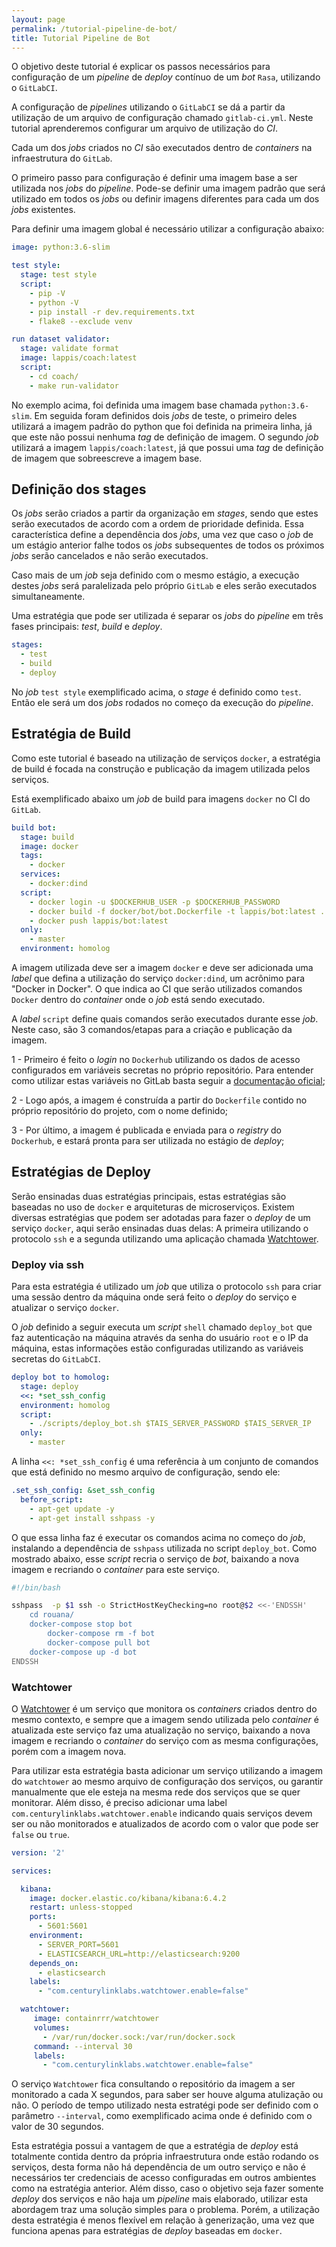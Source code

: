 ```yaml
---
layout: page
permalink: /tutorial-pipeline-de-bot/
title: Tutorial Pipeline de Bot
---
```


O objetivo deste tutorial é explicar os passos necessários para configuração de um *pipeline* de *deploy* contínuo de um *bot* `Rasa`, utilizando o `GitLabCI`.

A configuração de *pipelines* utilizando o `GitLabCI` se dá a partir da utilização de um arquivo de configuração chamado `gitlab-ci.yml`. Neste tutorial aprenderemos  configurar um arquivo de utilização do *CI*.

Cada um dos *jobs* criados no *CI* são executados dentro de *containers* na infraestrutura do `GitLab`.

O primeiro passo para configuração é definir uma imagem base a ser utilizada nos *jobs* do *pipeline*. Pode-se definir uma imagem padrão que será utilizado em todos os *jobs* ou definir imagens diferentes para cada um dos *jobs* existentes.

Para definir uma imagem global é necessário utilizar a configuração abaixo:

```yml
image: python:3.6-slim

test style:
  stage: test style
  script:
    - pip -V
    - python -V
    - pip install -r dev.requirements.txt
    - flake8 --exclude venv

run dataset validator:
  stage: validate format
  image: lappis/coach:latest
  script:
    - cd coach/
    - make run-validator
```

No exemplo acima, foi definida uma imagem base chamada `python:3.6-slim`. Em seguida foram definidos dois *jobs* de teste, o primeiro deles utilizará a imagem padrão do python que foi definida na primeira linha, já que este não possui nenhuma *tag* de definição de imagem. O segundo *job* utilizará a imagem `lappis/coach:latest`, já que possui uma *tag* de definição de imagem que sobreescreve a imagem base.

## Definição dos stages

Os *jobs* serão criados a partir da organização em *stages*, sendo que estes serão executados de acordo com a ordem de prioridade definida. Essa característica define a dependência dos *jobs*, uma vez que caso o *job* de um estágio anterior falhe todos os *jobs* subsequentes de todos os próximos *jobs* serão cancelados e não serão executados.

Caso mais de um *job* seja definido com o mesmo estágio, a execução destes *jobs* será paralelizada pelo próprio `GitLab` e eles serão executados simultaneamente.

Uma estratégia que pode ser utilizada é separar os *jobs* do *pipeline* em três fases principais: *test*, *build* e *deploy*.

```yml
stages:
  - test
  - build
  - deploy
```

No *job* `test style` exemplificado acima, o *stage* é definido como `test`. Então ele será um dos *jobs* rodados no começo da execução do *pipeline*.

## Estratégia de Build

Como este tutorial é baseado na utilização de serviços `docker`, a estratégia de build é focada na construção e publicação da imagem utilizada pelos serviços.

Está exemplificado abaixo um *job* de build para imagens `docker` no CI do `GitLab`.

```yml
build bot:
  stage: build
  image: docker
  tags:
    - docker
  services:
    - docker:dind
  script:
    - docker login -u $DOCKERHUB_USER -p $DOCKERHUB_PASSWORD
    - docker build -f docker/bot/bot.Dockerfile -t lappis/bot:latest .
    - docker push lappis/bot:latest
  only:
    - master
  environment: homolog
```

A imagem utilizada deve ser a imagem `docker` e deve ser adicionada uma *label* que defina a utilização do serviço `docker:dind`, um acrônimo para "Docker in Docker". O que indica ao CI que serão utilizados comandos `Docker` dentro do *container* onde o *job* está sendo executado.

A *label* `script` define quais comandos serão executados durante esse *job*. Neste caso, são 3 comandos/etapas para a criação e publicação da imagem.

1 - Primeiro é feito o *login* no `Dockerhub` utilizando os dados de acesso configurados em variáveis secretas no próprio repositório. Para entender como utilizar estas variáveis no GitLab basta seguir a [documentação oficial](https://docs.gitlab.com/ee/ci/variables/);

2 - Logo após, a imagem é construída a partir do `Dockerfile` contido no próprio repositório do projeto, com o nome definido;

3 - Por último, a imagem é publicada e enviada para o *registry* do `Dockerhub`, e estará pronta para ser utilizada no estágio de *deploy*;

## Estratégias de Deploy

Serão ensinadas duas estratégias principais, estas estratégias são baseadas no uso de `docker` e arquiteturas de microserviços.
Existem diversas estratégias que podem ser adotadas para fazer o *deploy* de um serviço `docker`, aqui serão ensinadas duas delas: A primeira utilizando o protocolo `ssh` e a segunda utilizando uma aplicação chamada [Watchtower](https://github.com/containrrr/watchtower).

### Deploy via ssh

Para esta estratégia é utilizado um *job* que utiliza o protocolo `ssh` para criar uma sessão dentro da máquina onde será feito o *deploy* do serviço e atualizar o serviço `docker`.

O *job* definido a seguir executa um *script* `shell` chamado `deploy_bot` que faz autenticação na máquina através da senha do usuário `root` e o IP da máquina, estas informações estão configuradas utilizando as variáveis secretas do `GitLabCI`.

```yml
deploy bot to homolog:
  stage: deploy
  <<: *set_ssh_config
  environment: homolog
  script:
    - ./scripts/deploy_bot.sh $TAIS_SERVER_PASSWORD $TAIS_SERVER_IP
  only:
    - master
```

A linha `<<: *set_ssh_config` é uma referência à um conjunto de comandos que está definido no mesmo arquivo de configuração, sendo ele:

```yml
.set_ssh_config: &set_ssh_config
  before_script:
    - apt-get update -y
    - apt-get install sshpass -y
```

O que essa linha faz é executar os comandos acima no começo do *job*, instalando a dependência de `sshpass` utilizada no script `deploy_bot`. Como mostrado abaixo, esse *script* recria o serviço de *bot*, baixando a nova imagem e recriando o *container* para este serviço.

```sh
#!/bin/bash

sshpass  -p $1 ssh -o StrictHostKeyChecking=no root@$2 <<-'ENDSSH'
    cd rouana/
    docker-compose stop bot
		docker-compose rm -f bot
		docker-compose pull bot
    docker-compose up -d bot
ENDSSH
```

### Watchtower

O [Watchtower](https://github.com/containrrr/watchtower) é um serviço que monitora os *containers* criados dentro do mesmo contexto, e sempre que a imagem sendo utilizada pelo *container* é atualizada este serviço faz uma atualização no serviço, baixando a nova imagem e recriando o *container* do serviço com as mesma configurações, porém com a imagem nova.

Para utilizar esta estratégia basta adicionar um serviço utilizando a imagem do `watchtower` ao mesmo arquivo de configuração dos serviços, ou garantir manualmente que ele esteja na mesma rede dos serviços que se quer monitorar.
Além disso, é preciso adicionar uma label `com.centurylinklabs.watchtower.enable` indicando quais serviços devem ser ou não monitorados e atualizados de acordo com o valor que pode ser `false` ou  `true`.

```yml
version: '2'

services:

  kibana:
    image: docker.elastic.co/kibana/kibana:6.4.2
    restart: unless-stopped
    ports:
      - 5601:5601
    environment:
      - SERVER_PORT=5601
      - ELASTICSEARCH_URL=http://elasticsearch:9200
    depends_on:
      - elasticsearch
    labels:
      - "com.centurylinklabs.watchtower.enable=false"

  watchtower:
     image: containrrr/watchtower
     volumes:
       - /var/run/docker.sock:/var/run/docker.sock
     command: --interval 30
     labels:
       - "com.centurylinklabs.watchtower.enable=false"
```

O serviço `Watchtower` fica consultando o repositório da imagem a ser monitorado a cada X segundos, para saber ser houve alguma atulização ou não. O período de tempo utilizado nesta estratégi pode ser definido com o parâmetro `--interval`, como exemplificado acima onde é definido com o valor de 30 segundos.

Esta estratégia possui a vantagem de que a estratégia de *deploy* está totalmente contida dentro da própria infraestrutura onde estão rodando os serviços, desta forma não há dependência de um outro serviço e não é necessários ter credenciais de acesso configuradas em outros ambientes como na estratégia anterior. Além disso, caso o objetivo seja fazer somente *deploy* dos serviços e não haja um *pipeline* mais elaborado, utilizar esta abordagem traz uma solução simples para o problema. Porém, a utilização desta estratégia é menos flexível em relação à generização, uma vez que funciona apenas para estratégias de *deploy* baseadas em `docker`.

